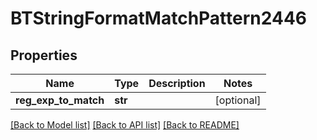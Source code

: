 # BTStringFormatMatchPattern2446

## Properties
Name | Type | Description | Notes
------------ | ------------- | ------------- | -------------
**reg_exp_to_match** | **str** |  | [optional] 

[[Back to Model list]](../README.md#documentation-for-models) [[Back to API list]](../README.md#documentation-for-api-endpoints) [[Back to README]](../README.md)


